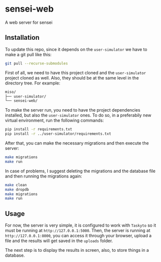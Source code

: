 # sensei-web

A web server for sensei

## Installation

To update this repo, since it depends on the `user-simulator` we have to make a git pull like this:

```bash
git pull --recurse-submodules
```

First of all, we need to have this project cloned and the `user-simulator` project cloned as well. Also, they should be at the same level in the directory tree. For example:

```bash
miso/
├── user-simulator/
└── sensei-web/
```

To make the server run, you need to have the project dependencies installed, but also the `user-simulator` ones. To do so, in a preferabily new virtual environment, run the following commands:

```bash
pip install -r requirements.txt
pip install -r ../user-simulator/requirements.txt
```

After that, you can make the necessary migrations and then execute the server:

```bash
make migrations
make run
```

In case of problems, I suggest deleting the migrations and the database file and then running the migrations again:

```bash
make clean
make dropdb
make migrations
make run
```

## Usage

For now, the server is very simple, it is configured to work with `Taskyto` so it must be running at `http://127.0.0.1:5000`. Then, the server is running at `http://127.0.0.1:8000`, you can access it through your browser, upload a file and the results will get saved in the `uploads` folder.

The next step is to display the results in screen, also, to store things in a database.
